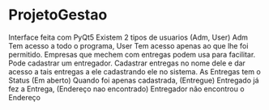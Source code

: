 # ProjetoGestao
Interface feita com PyQt5
Existem 2 tipos de usuarios (Adm, User) Adm Tem acesso a todo o programa, User Tem acesso apenas ao que lhe foi permitido.
Empresas que mechem com entregas podem usa para facilitar.
Pode cadastrar um entregador.
Cadastrar entregas no nome dele e dar acesso a tais entregas a ele cadastrando ele no sistema.
As Entregas tem o Status (Em aberto) Quando foi apenas cadastrada, (Entregue) Entregado já fez a Entrega, (Endereço nao encontrado) Entregador não encontrou o Endereço

